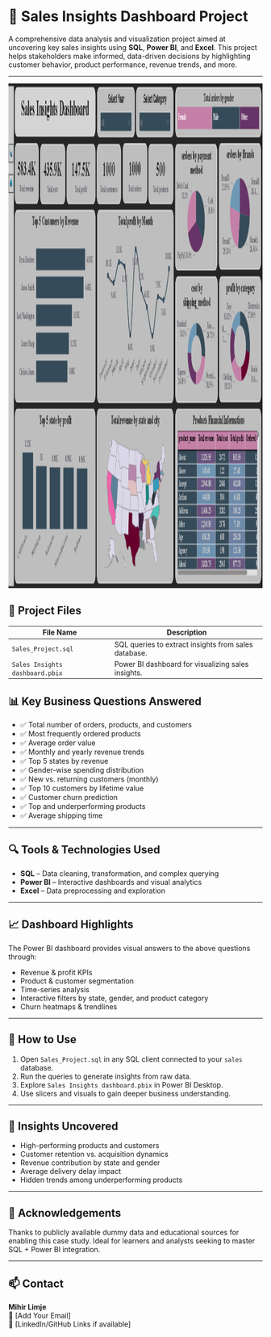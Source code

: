 # 🧾 Sales Insights Dashboard Project

A comprehensive data analysis and visualization project aimed at uncovering key sales insights using **SQL**, **Power BI**, and **Excel**. This project helps stakeholders make informed, data-driven decisions by highlighting customer behavior, product performance, revenue trends, and more.

---
<img src="Sales_dashboard01.png" height=1000px width="1450px"> 

## 📁 Project Files

| File Name                        | Description                                           |
|----------------------------------|-------------------------------------------------------|
| `Sales_Project.sql`              | SQL queries to extract insights from sales database. |
| `Sales Insights dashboard.pbix` | Power BI dashboard for visualizing sales insights.   |


## 📊 Key Business Questions Answered

- ✅ Total number of orders, products, and customers
- ✅ Most frequently ordered products
- ✅ Average order value
- ✅ Monthly and yearly revenue trends
- ✅ Top 5 states by revenue
- ✅ Gender-wise spending distribution
- ✅ New vs. returning customers (monthly)
- ✅ Top 10 customers by lifetime value
- ✅ Customer churn prediction
- ✅ Top and underperforming products
- ✅ Average shipping time

---

## 🔍 Tools & Technologies Used

- **SQL** – Data cleaning, transformation, and complex querying
- **Power BI** – Interactive dashboards and visual analytics
- **Excel** – Data preprocessing and exploration

---

## 📈 Dashboard Highlights

The Power BI dashboard provides visual answers to the above questions through:

- Revenue & profit KPIs
- Product & customer segmentation
- Time-series analysis
- Interactive filters by state, gender, and product category
- Churn heatmaps & trendlines

---

## 🚀 How to Use

1. Open `Sales_Project.sql` in any SQL client connected to your `sales` database.
2. Run the queries to generate insights from raw data.
3. Explore `Sales Insights dashboard.pbix` in Power BI Desktop.
4. Use slicers and visuals to gain deeper business understanding.

---

## 📌 Insights Uncovered

- High-performing products and customers
- Customer retention vs. acquisition dynamics
- Revenue contribution by state and gender
- Average delivery delay impact
- Hidden trends among underperforming products

---

## 🙌 Acknowledgements

Thanks to publicly available dummy data and educational sources for enabling this case study. Ideal for learners and analysts seeking to master SQL + Power BI integration.

---

## 📫 Contact

**Mihir Limje**  
📧 [Add Your Email]  
🔗 [LinkedIn/GitHub Links if available]



